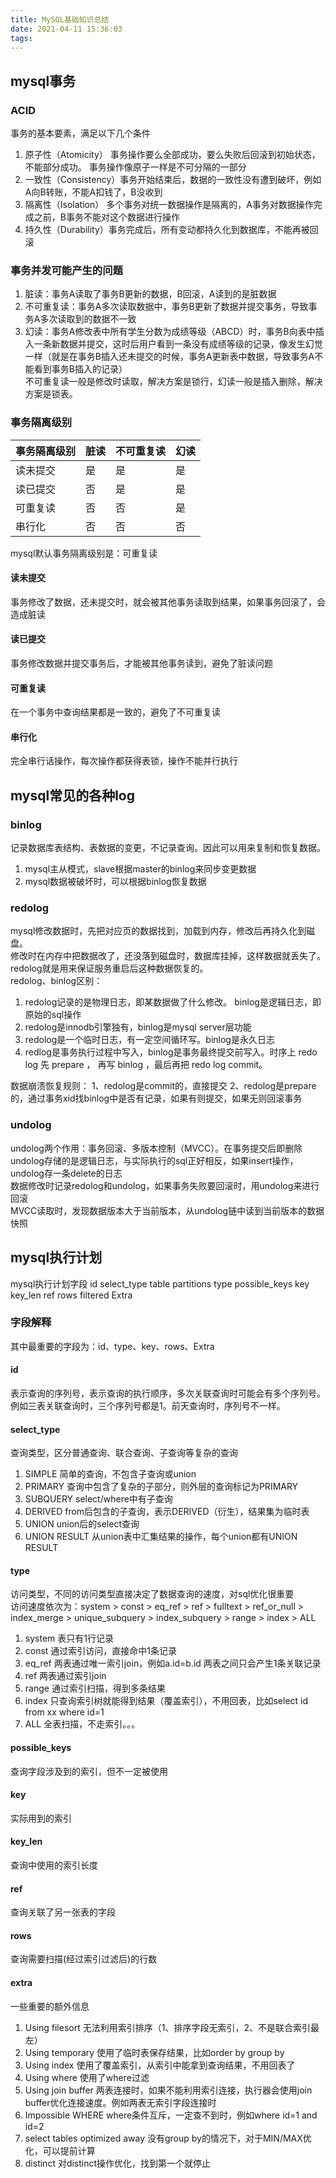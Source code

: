 ```yaml
---
title: MySQL基础知识总结
date: 2021-04-11 15:36:03
tags:
---
```


## mysql事务
### ACID
事务的基本要素，满足以下几个条件
1. 原子性（Atomicity） 事务操作要么全部成功，要么失败后回滚到初始状态，不能部分成功。 事务操作像原子一样是不可分隔的一部分
2. 一致性（Consistency）事务开始结束后，数据的一致性没有遭到破坏，例如A向B转账，不能A扣钱了，B没收到
3. 隔离性（Isolation） 多个事务对统一数据操作是隔离的，A事务对数据操作完成之前，B事务不能对这个数据进行操作
4. 持久性（Durability）事务完成后，所有变动都持久化到数据库，不能再被回滚

### 事务并发可能产生的问题
1. 脏读：事务A读取了事务B更新的数据，B回滚，A读到的是脏数据
2. 不可重复读：事务A多次读取数据中，事务B更新了数据并提交事务，导致事务A多次读取到的数据不一致
3. 幻读：事务A修改表中所有学生分数为成绩等级（ABCD）时，事务B向表中插入一条新数据并提交，这时后用户看到一条没有成绩等级的记录，像发生幻觉一样（就是在事务B插入还未提交的时候，事务A更新表中数据，导致事务A不能看到事务B插入的记录）  
不可重复读一般是修改时读取，解决方案是锁行，幻读一般是插入删除，解决方案是锁表。

### 事务隔离级别

| 事务隔离级别 | 脏读 | 不可重复读 | 幻读 |
| ------------ | ---- | ---------- | ---- |
| 读未提交     | 是   | 是         | 是   |
| 读已提交     | 否   | 是         | 是   |
| 可重复读     | 否   | 否         | 是   |
| 串行化       | 否   | 否         | 否   |

mysql默认事务隔离级别是：可重复读 
#### 读未提交
事务修改了数据，还未提交时，就会被其他事务读取到结果，如果事务回滚了，会造成脏读
#### 读已提交
事务修改数据并提交事务后，才能被其他事务读到，避免了脏读问题
#### 可重复读
在一个事务中查询结果都是一致的，避免了不可重复读
#### 串行化
完全串行话操作，每次操作都获得表锁，操作不能并行执行

## mysql常见的各种log
### binlog
记录数据库表结构、表数据的变更，不记录查询。因此可以用来复制和恢复数据。
1. mysql主从模式，slave根据master的binlog来同步变更数据
2. mysql数据被破坏时，可以根据binlog恢复数据

### redolog
mysql修改数据时，先把对应页的数据找到，加载到内存，修改后再持久化到磁盘。  
修改时在内存中把数据改了，还没落到磁盘时，数据库挂掉，这样数据就丢失了。redolog就是用来保证服务重启后这种数据恢复的。  
redolog、binlog区别：  
1. redolog记录的是物理日志，即某数据做了什么修改。 binlog是逻辑日志，即原始的sql操作
2. redolog是innodb引擎独有，binlog是mysql server层功能
3. redolog是一个临时日志，有一定空间循环写。binlog是永久日志
4. redlog是事务执行过程中写入，binlog是事务最终提交前写入。时序上 redo log 先 prepare ， 再写 binlog ，最后再把 redo log commit。

数据崩溃恢复规则：
1、redolog是commit的，直接提交
2、redolog是prepare的，通过事务xid找binlog中是否有记录，如果有则提交，如果无则回滚事务

### undolog
undolog两个作用：事务回滚、多版本控制（MVCC）。在事务提交后即删除  
undolog存储的是逻辑日志，与实际执行的sql正好相反，如果insert操作，undolog存一条delete的日志  
数据修改时记录redolog和undolog，如果事务失败要回滚时，用undolog来进行回滚  
MVCC读取时，发现数据版本大于当前版本，从undolog链中读到当前版本的数据快照

## mysql执行计划
mysql执行计划字段
id	select_type	table	partitions	type	possible_keys	key	key_len	ref	rows	filtered	Extra  

### 字段解释
其中最重要的字段为：id、type、key、rows、Extra
#### id
表示查询的序列号，表示查询的执行顺序，多次关联查询时可能会有多个序列号。  
例如三表关联查询时，三个序列号都是1。前天查询时，序列号不一样。  
#### select_type
查询类型，区分普通查询、联合查询、子查询等复杂的查询  
1. SIMPLE 简单的查询，不包含子查询或union
2. PRIMARY 查询中包含了复杂的子部分，则外层的查询标记为PRIMARY
3. SUBQUERY select/where中有子查询
4. DERIVED from后包含的子查询，表示DERIVED（衍生），结果集为临时表
5. UNION union后的select查询
6. UNION RESULT 从union表中汇集结果的操作，每个union都有UNION RESULT

#### type
访问类型，不同的访问类型直接决定了数据查询的速度，对sql优化很重要  
访问速度依次为：system > const > eq_ref > ref > fulltext > ref_or_null > index_merge > unique_subquery > index_subquery > range > index > ALL  
1. system 表只有1行记录
2. const 通过索引访问，直接命中1条记录
3. eq_ref 两表通过唯一索引join，例如a.id=b.id 两表之间只会产生1条关联记录
4. ref 两表通过索引join
5. range 通过索引扫描，得到多条结果
6. index 只查询索引树就能得到结果（覆盖索引），不用回表，比如select id from xx where id=1 
7. ALL 全表扫描，不走索引。。。

#### possible_keys
查询字段涉及到的索引，但不一定被使用
#### key
实际用到的索引
#### key_len
查询中使用的索引长度
#### ref
查询关联了另一张表的字段
#### rows
查询需要扫描(经过索引过滤后)的行数
#### extra
一些重要的额外信息
1. Using filesort  无法利用索引排序（1、排序字段无索引，2、不是联合索引最左）
2. Using temporary  使用了临时表保存结果，比如order by group by
3. Using index 使用了覆盖索引，从索引中能拿到查询结果，不用回表了
4. Using where 使用了where过滤
5. Using join buffer 两表连接时，如果不能利用索引连接，执行器会使用join buffer优化连接速度。例如两表无索引字段连接时
6. Impossible WHERE where条件互斥，一定查不到时，例如where id=1 and id=2
7. select tables optimized away 没有group by的情况下，对于MIN/MAX优化，可以提前计算
8. distinct 对distinct操作优化，找到第一个就停止